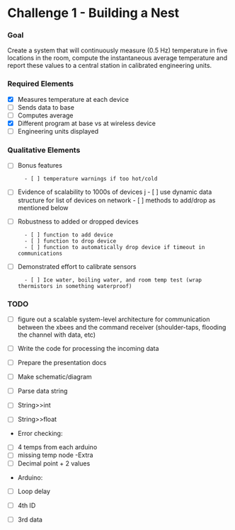 # Challenge 1 - Building a Nest

### Goal
Create a system that will continuously measure (0.5 Hz) temperature in five locations in the room, compute the instantaneous average temperature and report these values to a central station in calibrated engineering units.

### Required Elements

- [X] Measures temperature at each device
- [ ] Sends data to base 
- [ ] Computes average
- [X] Different program at base vs at wireless device
- [ ] Engineering units displayed

### Qualitative Elements

- [ ] Bonus features

		- [ ] temperature warnings if too hot/cold
- [ ] Evidence of scalability to 1000s of devices
j
		- [ ] use dynamic data structure for list of devices on network
		- [ ] methods to add/drop as mentioned below
- [ ] Robustness to added or dropped devices

		- [ ] function to add device
		- [ ] function to drop device
		- [ ] function to automatically drop device if timeout in communications
- [ ] Demonstrated effort to calibrate sensors

		- [ ] Ice water, boiling water, and room temp test (wrap thermistors in something waterproof)


### TODO
- [ ] figure out a scalable system-level architecture for communication between the xbees and the command receiver (shoulder-taps, flooding the channel with data, etc) 
- [ ] Write the code for processing the incoming data
- [ ] Prepare the presentation docs
- [ ] Make schematic/diagram

- [ ] Parse data string
- [ ] String>>int
- [ ] String>>float
-  Error checking:
- [ ] 4 temps from each arduino
- [ ] missing temp node -Extra
- [ ]  Decimal point + 2 values
-  Arduino:
- [ ] Loop delay
- [ ] 4th ID
- [ ] 3rd data

